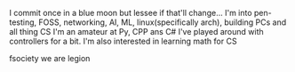 I commit once in a blue moon but lessee if that'll change...
I'm into pen-testing, FOSS, networking, AI, ML, linux(specifically arch), building PCs and all thing CS
I'm an amateur at Py, CPP ans C#
I've played around with controllers for a bit.
I'm also interested in learning math for CS 

fsociety
we are legion
<!---
chillax504/chillax504 is a ✨ special ✨ repository because its `README.md` (this file) appears on your GitHub profile.
You can click the Preview link to take a look at your changes.
--->
